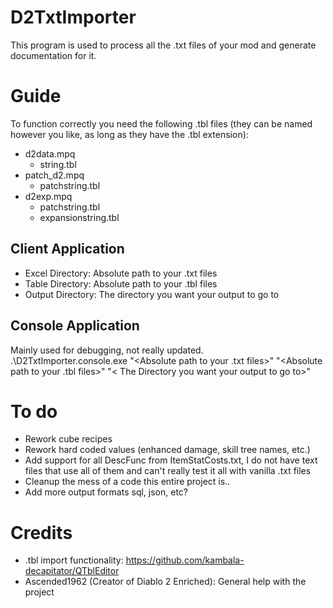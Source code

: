# D2TxtImporter
This program is used to process all the .txt files of your mod and generate documentation for it.

# Guide
To function correctly you need the following .tbl files (they can be named however you like, as long as they have the .tbl extension):
- d2data.mpq
  - string.tbl
- patch_d2.mpq
  - patchstring.tbl
- d2exp.mpq
  - patchstring.tbl
  - expansionstring.tbl
## Client Application
- Excel Directory: Absolute path to your .txt files
- Table Directory: Absolute path to your .tbl files
- Output Directory: The directory you want your output to go to
## Console Application
Mainly used for debugging, not really updated.  
.\D2TxtImporter.console.exe "<Absolute path to your .txt files>" "<Absolute path to your .tbl files>" "< The Directory you want your output to go to>"

# To do
- Rework cube recipes
- Rework hard coded values (enhanced damage, skill tree names, etc.)
- Add support for all DescFunc from ItemStatCosts.txt, I do not have text files that use all of them and can't really test it all with vanilla .txt files
- Cleanup the mess of a code this entire project is..
- Add more output formats sql, json, etc?

# Credits
- .tbl import functionality: https://github.com/kambala-decapitator/QTblEditor
- Ascended1962 (Creator of Diablo 2 Enriched): General help with the project
